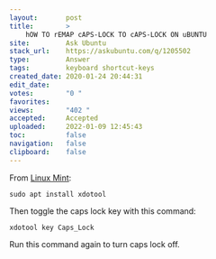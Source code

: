 ```yaml
---
layout:       post
title:        >
    hOW TO rEMAP cAPS-LOCK TO cAPS-LOCK ON uBUNTU
site:         Ask Ubuntu
stack_url:    https://askubuntu.com/q/1205502
type:         Answer
tags:         keyboard shortcut-keys
created_date: 2020-01-24 20:44:31
edit_date:    
votes:        "0 "
favorites:    
views:        "402 "
accepted:     Accepted
uploaded:     2022-01-09 12:45:43
toc:          false
navigation:   false
clipboard:    false
---
```


From [Linux Mint][1]:

``` 
sudo apt install xdotool

```

Then toggle the caps lock key with this command:

``` 
xdotool key Caps_Lock

```

Run this command again to turn caps lock off.


  [1]: https://securitronlinux.com/bejiitaswrath/how-to-toggle-the-caps-lock-key-with-the-command-line-in-linux-mint/

